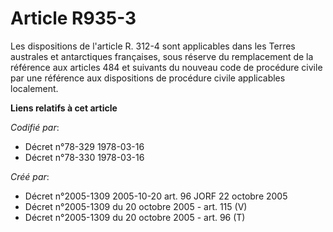 # Article R935-3

Les dispositions de l'article R. 312-4 sont applicables dans les Terres australes et antarctiques françaises, sous réserve du
remplacement de la référence aux articles 484 et suivants du nouveau code de procédure civile par une référence aux
dispositions de procédure civile applicables localement.

**Liens relatifs à cet article**

_Codifié par_:

  - Décret n°78-329 1978-03-16
  - Décret n°78-330 1978-03-16

_Créé par_:

  - Décret n°2005-1309 2005-10-20 art. 96 JORF 22 octobre 2005
  - Décret n°2005-1309 du 20 octobre 2005 - art. 115 (V)
  - Décret n°2005-1309 du 20 octobre 2005 - art. 96 (T)
